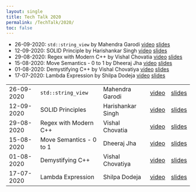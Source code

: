 ```yaml
---
layout: single
title: Tech Talk 2020
permalink: /TechTalk/2020/
toc: false
---
```

- 26-09-2020: `std::string_view` by Mahendra Garodi [video](https://youtu.be/xJ7Y5zdBi8U) [slides](https://github.com/CppIndia-UserGroup/CppIndia-SessionDocuments/tree/master/26-09-2020)
- 12-09-2020: SOLID Principle by Harishankar Singh [video](https://youtu.be/fda77bHlOmk) [slides](https://github.com/CppIndia-UserGroup/CppIndia-SessionDocuments/blob/master/12-09-2020)
- 29-08-2020: Regex with Modern C++ by Vishal Chovatia [video](https://youtu.be/OXPALxWVbCA) [slides](https://github.com/CppIndia-UserGroup/CppIndia-SessionDocuments/tree/master/29-08-2020)
- 15-08-2020: Move Semantics - 0 to 1 by Dheeraj Jha [video](https://youtu.be/QH_9CBKoDTA) [slides](https://github.com/CppIndia-UserGroup/CppIndia-SessionDocuments/tree/master/15-08-2020)
- 01-08-2020: Demystifying C++ by Vishal Chovatiya [video](https://youtu.be/Ev65lLpns7I) [slides](https://github.com/CppIndia-UserGroup/CppIndia-SessionDocuments/blob/master/01-08-2020)
- 17-07-2020: Lambda Expression by Shilpa Dodeja [video](https://youtu.be/p6nCp-mx3Lk) [slides](https://github.com/CppIndia-UserGroup/CppIndia-SessionDocuments/blob/master/17-07-2020)

|   |   |   |   |   |
|---|---|---|---|---|
| 26-09-2020 | `std::string_view` | Mahendra Garodi | [video](https://youtu.be/xJ7Y5zdBi8U) | [slides](https://github.com/CppIndia-UserGroup/CppIndia-SessionDocuments/tree/master/26-09-2020) |
| 12-09-2020 | SOLID Principles | Harishankar Singh | [video](https://youtu.be/fda77bHlOmk) | [slides](https://github.com/CppIndia-UserGroup/CppIndia-SessionDocuments/blob/master/12-09-2020) |
| 29-08-2020 | Regex with Modern C++ | Vishal Chovatia | [video](https://youtu.be/OXPALxWVbCA) | [slides](https://github.com/CppIndia-UserGroup/CppIndia-SessionDocuments/tree/master/29-08-2020) |
| 15-08-2020 | Move Semantics - 0 to 1 | Dheeraj Jha | [video](https://youtu.be/QH_9CBKoDTA) | [slides](https://github.com/CppIndia-UserGroup/CppIndia-SessionDocuments/tree/master/15-08-2020) |
| 01-08-2020 | Demystifying C++ | Vishal Chovatiya | [video](https://youtu.be/Ev65lLpns7I) | [slides](https://github.com/CppIndia-UserGroup/CppIndia-SessionDocuments/blob/master/01-08-2020) |
| 17-07-2020 | Lambda Expression | Shilpa Dodeja | [video](https://youtu.be/p6nCp-mx3Lk) | [slides](https://github.com/CppIndia-UserGroup/CppIndia-SessionDocuments/blob/master/17-07-2020) |
